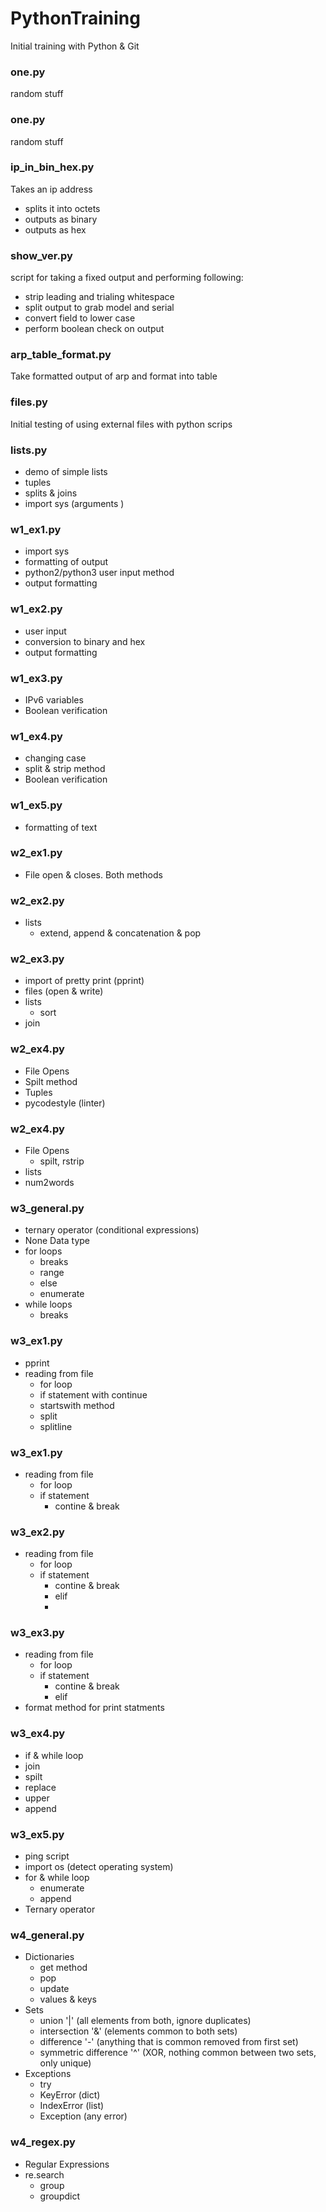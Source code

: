# PythonTraining
Initial training with Python &amp; Git

### one.py
random stuff

### one.py
random stuff

### ip_in_bin_hex.py
Takes an ip address
- splits it into octets
- outputs as binary
- outputs as hex

### show_ver.py
script for taking a fixed output and performing following:
- strip leading and trialing whitespace
- split output to grab model and serial
- convert field to lower case
- perform boolean check on output

### arp_table_format.py
Take formatted output of arp and format into table 

### files.py
Initial testing of using external files with python scrips

### lists.py
- demo of simple lists
- tuples
- splits & joins
- import sys (arguments )

### w1_ex1.py
- import sys
- formatting of output
- python2/python3 user input method
- output formatting 

### w1_ex2.py
- user input
- conversion to binary and hex
- output formatting 

### w1_ex3.py
- IPv6 variables
- Boolean verification

### w1_ex4.py
- changing case
- split & strip method
- Boolean verification

### w1_ex5.py
- formatting of text

### w2_ex1.py
- File open & closes. Both methods

### w2_ex2.py
- lists
    - extend, append & concatenation & pop

### w2_ex3.py
- import of pretty print (pprint)
- files (open & write)
- lists
  - sort
- join

### w2_ex4.py
- File Opens
- Spilt method
- Tuples
- pycodestyle (linter)

### w2_ex4.py
- File Opens
  - spilt, rstrip
- lists
- num2words

### w3_general.py
- ternary operator (conditional expressions)
- None Data type
- for loops
  - breaks
  - range
  - else
  - enumerate
- while loops
  - breaks

### w3_ex1.py

- pprint
- reading from file
  - for loop
  - if statement with continue
  - startswith method
  - split
  - splitline

### w3_ex1.py

- reading from file
  - for loop
  - if statement
    - contine & break

### w3_ex2.py

- reading from file
  - for loop
  - if statement
    - contine & break
    - elif
    - 
### w3_ex3.py

- reading from file
  - for loop
  - if statement
    - contine & break
    - elif
- format method for print statments 

### w3_ex4.py

- if & while loop
- join
- spilt
- replace
- upper
- append

### w3_ex5.py

- ping script
- import os (detect operating system)
- for & while loop 
  - enumerate
  - append
- Ternary operator 
  
### w4_general.py

- Dictionaries
  - get method
  - pop
  - update
  - values & keys
- Sets
  - union '|' (all elements from both, ignore duplicates)
  - intersection '&' (elements common to both sets)
  - difference '-' (anything that is common removed from first set) 
  - symmetric difference '^' (XOR, nothing common between two sets, only unique)
- Exceptions
  - try
  - KeyError (dict)
  - IndexError (list)
  - Exception (any error)

### w4_regex.py

- Regular Expressions
- re.search
  - group
  - groupdict